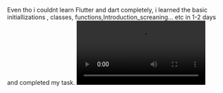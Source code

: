 Even tho i couldnt learn Flutter and dart completely, i learned the basic initiallizations , classes, functions,Introduction_screaning... etc in 1-2 days and completed my task. 
![](https://github.com/Akshaj000/amfoss-tasks/blob/master/task-06/gif.mp4?raw=true)
